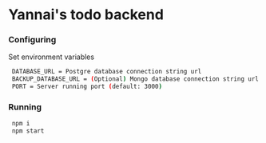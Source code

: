 # Yannai's todo backend

### Configuring

Set environment variables

```sh
 DATABASE_URL = Postgre database connection string url
 BACKUP_DATABASE_URL = (Optional) Mongo database connection string url
 PORT = Server running port (default: 3000)
```

### Running

```sh
 npm i
 npm start
```
